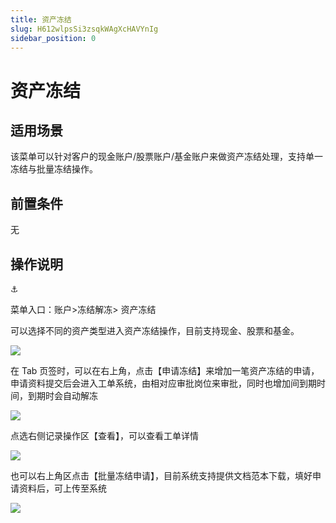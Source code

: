 ```yaml
---
title: 资产冻结
slug: H612wlpsSi3zsqkWAgXcHAVYnIg
sidebar_position: 0
---
```



# 资产冻结

## 适用场景

该菜单可以针对客户的现金账户/股票账户/基金账户来做资产冻结处理，支持单一冻结与批量冻结操作。

## 前置条件

无

## 操作说明

<div class="callout callout-bg-6 callout-border-6">
<div class='callout-emoji'>⚓</div>
<p>菜单入口：账户&gt;冻结解冻&gt; 资产冻结</p>
</div>

可以选择不同的资产类型进入资产冻结操作，目前支持现金、股票和基金。

<img src="/assets/NY2JbomRMoPSwbxwvllctcsEnUf.png" src-width="1874" src-height="206" align="center"/>

在 Tab 页签时，可以在右上角，点击【申请冻结】来增加一笔资产冻结的申请，申请资料提交后会进入工单系统，由相对应审批岗位来审批，同时也增加间到期时间，到期时会自动解冻

<img src="/assets/AWhTb7XqLo3idwxs94zcg0ZGnme.png" src-width="3232" src-height="1614" align="center"/>

点选右侧记录操作区【查看】，可以查看工单详情

<img src="/assets/W2Tub0849o1jJhxGQvPcNvRMnSc.png" src-width="3262" src-height="1756" align="center"/>

也可以右上角区点击【批量冻结申请】，目前系统支持提供文档范本下载，填好申请资料后，可上传至系统

<img src="/assets/DSKVbN4k7o9Eenx8yRpcfTD8nIh.png" src-width="3220" src-height="1540" align="center"/>


